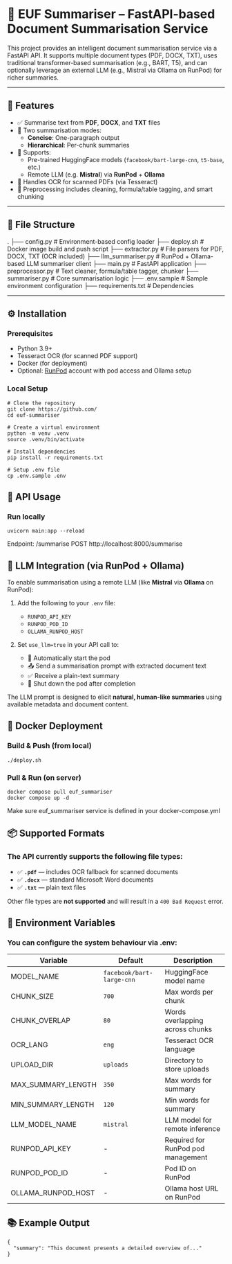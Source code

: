 # 📄 EUF Summariser – FastAPI-based Document Summarisation Service

This project provides an intelligent document summarisation service via a FastAPI API. It supports multiple document types (PDF, DOCX, TXT), uses traditional transformer-based summarisation (e.g., BART, T5), and can optionally leverage an external LLM (e.g., Mistral via Ollama on RunPod) for richer summaries.

---

## 🚀 Features

- ✅ Summarise text from **PDF**, **DOCX**, and **TXT** files
- 🧠 Two summarisation modes:
  - **Concise**: One-paragraph output
  - **Hierarchical**: Per-chunk summaries
- 🤖 Supports:
  - Pre-trained HuggingFace models (`facebook/bart-large-cnn`, `t5-base`, etc.)
  - Remote LLM (e.g. **Mistral**) via **RunPod** + **Ollama**
- 📝 Handles OCR for scanned PDFs (via Tesseract)
- 🧼 Preprocessing includes cleaning, formula/table tagging, and smart chunking

---

## 🧩 File Structure

.
├── config.py # Environment-based config loader
├── deploy.sh # Docker image build and push script
├── extractor.py # File parsers for PDF, DOCX, TXT (OCR included)
├── llm_summariser.py # RunPod + Ollama-based LLM summariser client
├── main.py # FastAPI application
├── preprocessor.py # Text cleaner, formula/table tagger, chunker
├── summariser.py # Core summarisation logic
├── .env.sample # Sample environment configuration
├── requirements.txt # Dependencies


---

## ⚙️ Installation

### Prerequisites

- Python 3.9+
- Tesseract OCR (for scanned PDF support)
- Docker (for deployment)
- Optional: [RunPod](https://www.runpod.io/) account with pod access and Ollama setup

### Local Setup

```shell
# Clone the repository
git clone https://github.com/
cd euf-summariser

# Create a virtual environment
python -m venv .venv
source .venv/bin/activate

# Install dependencies
pip install -r requirements.txt

# Setup .env file
cp .env.sample .env
```


## 📡 API Usage

### Run locally
```shell
uvicorn main:app --reload
```

Endpoint: /summarise
POST http://localhost:8000/summarise


## 🧠 LLM Integration (via RunPod + Ollama)
To enable summarisation using a remote LLM (like **Mistral** via **Ollama** on RunPod):

1. Add the following to your `.env` file:
   - `RUNPOD_API_KEY`
   - `RUNPOD_POD_ID`
   - `OLLAMA_RUNPOD_HOST`

2. Set `use_llm=true` in your API call to:
   - 🔄 Automatically start the pod
   - 📤 Send a summarisation prompt with extracted document text
   - ✅ Receive a plain-text summary
   - 🛑 Shut down the pod after completion

The LLM prompt is designed to elicit **natural, human-like summaries** using available metadata and document content.


## 🐳 Docker Deployment

### Build & Push (from local)
```shell
./deploy.sh
```

### Pull & Run (on server)
```shell
docker compose pull euf_summariser
docker compose up -d
```
Make sure euf_summariser service is defined in your docker-compose.yml


## 📦 Supported Formats

### The API currently supports the following file types:

- ✅ **`.pdf`** — includes OCR fallback for scanned documents
- ✅ **`.docx`** — standard Microsoft Word documents
- ✅ **`.txt`** — plain text files

Other file types are **not supported** and will result in a `400 Bad Request` error.


## 🔧 Environment Variables

### You can configure the system behaviour via .env:

| Variable           | Default                   | Description                        |
|--------------------|---------------------------|------------------------------------|
| MODEL_NAME         | `facebook/bart-large-cnn` | HuggingFace model name             |
| CHUNK_SIZE         | `700`                     | Max words per chunk                |
| CHUNK_OVERLAP      | `80`                      | Words overlapping across chunks    |
| OCR_LANG           | `eng`                     | Tesseract OCR language             |
| UPLOAD_DIR         | `uploads`                 | Directory to store uploads         |
| MAX_SUMMARY_LENGTH | `350`                     | Max words for summary              |
| MIN_SUMMARY_LENGTH | `120`                     | Min words for summary              |
| LLM_MODEL_NAME     | `mistral`                 | LLM model for remote inference     |
| RUNPOD_API_KEY     | -                         | Required for RunPod pod management |
| RUNPOD_POD_ID      | -                         | Pod ID on RunPod                   |
| OLLAMA_RUNPOD_HOST | -                         | Ollama host URL on RunPod          |



## 📚 Example Output

```shell
{
  "summary": "This document presents a detailed overview of..."
}

```

